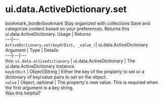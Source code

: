  
#  ui.data.ActiveDictionary.set
bookmark_borderbookmark Stay organized with collections  Save and categorize content based on your preferences.
Returns this ui.data.ActiveDictionary.
Usage | Returns  
---|---  
`ActiveDictionary.set(keyOrDict, _value_)`|  ui.data.ActiveDictionary  
Argument | Type | Details  
---|---|---  
this: `ui.data.activedictionary` | ui.data.ActiveDictionary | The ui.data.ActiveDictionary instance.  
`keyOrDict` | Object|String | Either the key of the property to set or a dictionary of key/value pairs to set on the object.  
`value` | Object, optional | The property's new value. This is required when the first argument is a key string.  
Was this helpful?
